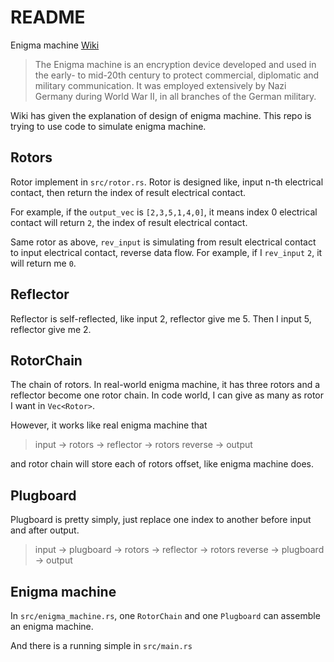 # README #

Enigma machine [Wiki](https://en.wikipedia.org/wiki/Enigma_machine)

> The Enigma machine is an encryption device developed and used in the early- to mid-20th century to protect commercial, diplomatic and military communication. It was employed extensively by Nazi Germany during World War II, in all branches of the German military.

Wiki has given the explanation of design of enigma machine. This repo is trying to use code to simulate enigma machine.

## Rotors ##

Rotor implement in `src/rotor.rs`. Rotor is designed like, input n-th electrical contact, then return the index of result electrical contact.

For example, if the `output_vec` is `[2,3,5,1,4,0]`, it means index 0 electrical contact will return `2`, the index of result electrical contact.

Same rotor as above, `rev_input` is simulating from result electrical contact to input electrical contact, reverse data flow. For example, if I `rev_input` `2`, it will return me `0`.

## Reflector ##

Reflector is self-reflected, like input 2, reflector give me 5. Then I input 5, reflector give me 2. 

## RotorChain ##

The chain of rotors. In real-world enigma machine, it has three rotors and a reflector become one rotor chain. In code world, I can give as many as rotor I want in `Vec<Rotor>`.

However, it works like real enigma machine that 

> input -> rotors -> reflector -> rotors reverse -> output

and rotor chain will store each of rotors offset, like enigma machine does.

## Plugboard ##

Plugboard is pretty simply, just replace one index to another before input and after output. 

> input -> plugboard -> rotors -> reflector -> rotors reverse -> plugboard -> output

## Enigma machine ##

In `src/enigma_machine.rs`, one `RotorChain` and one `Plugboard` can assemble an enigma machine. 

And there is a running simple in `src/main.rs` 
